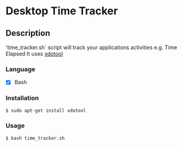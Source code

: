 # Desktop Time Tracker

## Description
'time_tracker.sh` script will track your applications activities e.g. Time Elapsed
It uses [xdotool](https://www.freebsd.org/cgi/man.cgi?query=xdotool&apropos=0&sektion=1&manpath=FreeBSD+8.1-RELEASE+and+Ports&format=html)

### Language
- [X] Bash


### Installation
```bash
$ sudo apt-get install xdotool
```

### Usage
```bash
$ bash time_tracker.sh
```

